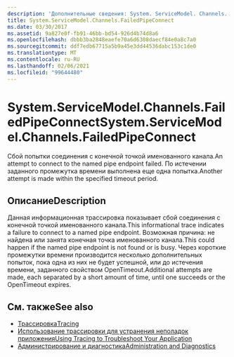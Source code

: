 ```yaml
---
description: 'Дополнительные сведения: System. ServiceModel. Channels. Фаиледпипеконнект'
title: System.ServiceModel.Channels.FailedPipeConnect
ms.date: 03/30/2017
ms.assetid: 9a827e0f-fb91-46bb-bd54-926d4b74d8a6
ms.openlocfilehash: dbbb3ba2848eaefe70a6d6308daecf84e0a8c7a0
ms.sourcegitcommit: ddf7edb67715a5b9a45e3dd44536dabc153c1de0
ms.translationtype: MT
ms.contentlocale: ru-RU
ms.lasthandoff: 02/06/2021
ms.locfileid: "99644480"
---
```

# <a name="systemservicemodelchannelsfailedpipeconnect"></a><span data-ttu-id="560b9-103">System.ServiceModel.Channels.FailedPipeConnect</span><span class="sxs-lookup"><span data-stu-id="560b9-103">System.ServiceModel.Channels.FailedPipeConnect</span></span>

<span data-ttu-id="560b9-104">Сбой попытки соединения с конечной точкой именованного канала.</span><span class="sxs-lookup"><span data-stu-id="560b9-104">An attempt to connect to the named pipe endpoint failed.</span></span> <span data-ttu-id="560b9-105">По истечении заданного промежутка времени выполнена еще одна попытка.</span><span class="sxs-lookup"><span data-stu-id="560b9-105">Another attempt is made within the specified timeout period.</span></span>  
  
## <a name="description"></a><span data-ttu-id="560b9-106">Описание</span><span class="sxs-lookup"><span data-stu-id="560b9-106">Description</span></span>  

 <span data-ttu-id="560b9-107">Данная информационная трассировка показывает сбой соединения с конечной точкой именованного канала.</span><span class="sxs-lookup"><span data-stu-id="560b9-107">This informational trace indicates a failure to connect to a named pipe endpoint.</span></span> <span data-ttu-id="560b9-108">Возможная причина: не найдена или занята конечная точка именованного канала.</span><span class="sxs-lookup"><span data-stu-id="560b9-108">This could happen if the named pipe endpoint is not found or is busy.</span></span> <span data-ttu-id="560b9-109">Через короткие промежутки времени производится несколько дополнительных попыток, пока одна из них не будет успешной, или до истечения времени, заданного свойством OpenTimeout.</span><span class="sxs-lookup"><span data-stu-id="560b9-109">Additional attempts are made, each separated by a short amount of time, until one succeeds or the OpenTimeout expires.</span></span>  
  
## <a name="see-also"></a><span data-ttu-id="560b9-110">См. также</span><span class="sxs-lookup"><span data-stu-id="560b9-110">See also</span></span>

- [<span data-ttu-id="560b9-111">Трассировка</span><span class="sxs-lookup"><span data-stu-id="560b9-111">Tracing</span></span>](index.md)
- [<span data-ttu-id="560b9-112">Использование трассировки для устранения неполадок приложения</span><span class="sxs-lookup"><span data-stu-id="560b9-112">Using Tracing to Troubleshoot Your Application</span></span>](using-tracing-to-troubleshoot-your-application.md)
- [<span data-ttu-id="560b9-113">Администрирование и диагностика</span><span class="sxs-lookup"><span data-stu-id="560b9-113">Administration and Diagnostics</span></span>](../index.md)
